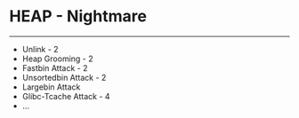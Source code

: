 # HEAP - Nightmare
----------------------------------------------------

- Unlink - 2
- Heap Grooming - 2
- Fastbin Attack - 2
- Unsortedbin Attack - 2
- Largebin Attack
- Glibc-Tcache Attack - 4
- ...
